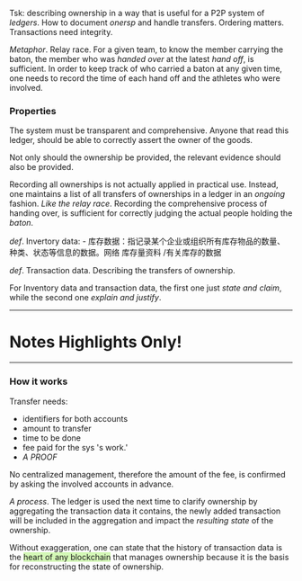 Tsk: describing ownership in a way that is useful for a P2P system of *ledgers*.
How to document _onersp_ and handle transfers.
Ordering matters.
Transactions need integrity.

*Metaphor*.
Relay race. For a given team, to know the member carrying the baton, the member who was *handed over* at the latest *hand off*, is sufficient.
In order to keep track of who carried a baton at any given time, one needs
to record the time of each hand off and the athletes who were involved.

### Properties

The system must be transparent and comprehensive.
Anyone that read this ledger, should be able to correctly assert the owner of the goods.

Not only should the ownership be provided, the relevant evidence should also be provided.

Recording all ownerships is not actually applied in practical use. Instead, one maintains a list of all transfers of ownerships in a ledger in an *ongoing* fashion.
*Like the relay race*. Recording the comprehensive process of handing over, is sufficient for correctly judging the actual people holding the *baton*.

*def*. Invertory data: - 库存数据：指记录某个企业或组织所有库存物品的数量、种类、状态等信息的数据。网络 库存量资料 /有关库存的数据

*def*. Transaction data. Describing the transfers of ownership.

For Inventory data and transaction data, the first one just *state and claim*, while the second one *explain and justify*.

---
# Notes Highlights Only!

---
### How it works

Transfer needs:
- identifiers for both accounts
- amount to transfer
- time to be done
- fee paid for the sys 's work.'
- *A PROOF*

No centralized management, therefore the amount of the fee, is confirmed by asking the involved accounts in advance.

*A process*. The ledger is used the next time to clarify ownership by aggregating the transaction data it contains, the newly added transaction will be included in the aggregation and impact the *resulting state* of the ownership.

Without exaggeration, one can state that the history of
transaction data is the <span style="background:#d3f8b6">heart of any blockchain</span> that
manages ownership because it is the basis for
reconstructing the state of ownership.





























































